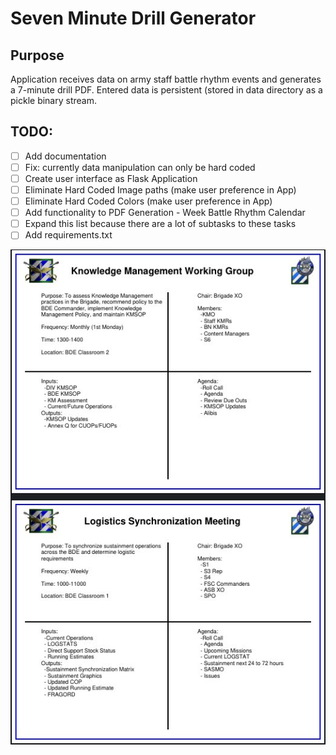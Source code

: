 # Seven Minute Drill Generator
## Purpose
Application receives data on army  staff battle rhythm events and generates a 7-minute drill PDF.  Entered data is persistent (stored in data directory as a pickle binary stream.

## TODO:
- [ ] Add documentation
- [ ] Fix: currently data manipulation can only be hard coded
- [ ] Create user interface as Flask Application
- [ ] Eliminate Hard Coded Image paths (make user preference in App)
- [ ] Eliminate Hard Coded Colors (make user preference in App)
- [ ] Add functionality to PDF Generation - Week Battle Rhythm Calendar
- [ ] Expand this list because there are a lot of subtasks to these tasks
- [ ] Add requirements.txt

![Screenshot](images/screenshot.jpg)
